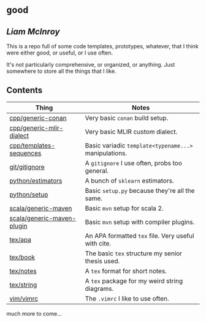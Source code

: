 # `good`
## _Liam McInroy_

This is a repo full of some code templates, prototypes, whatever, that I think
were either good, or useful, or I use often.

It's not particularly comprehensive, or organized, or anything. Just somewhere
to store all the things that I like.

## Contents

| Thing | Notes |
|-------|-------|
| [cpp/generic-conan](cpp/generic-conan) | Very basic `conan` build setup. |
| [cpp/generic-mlir-dialect](cpp/generic-mlir-dialect) | Very basic MLIR custom dialect. |
| [cpp/templates-sequences](cpp/templates-sequences) | Basic variadic `template<typename...>` manipulations. |
| [git/gitignore](git/gitignore) | A `gitignore` I use often, probs too general. |
| [python/estimators](python/estimators) | A bunch of `sklearn` estimators. |
| [python/setup](python/setup) | Basic `setup.py` because they're all the same. |
| [scala/generic-maven](scala/generic-maven) | Basic `mvn` setup for scala 2. |
| [scala/generic-maven-plugin](scala/generic-maven-plugin) | Basic `mvn` setup with compiler plugins. |
| [tex/apa](tex/apa) | An APA formatted `tex` file. Very useful with cite. |
| [tex/book](tex/book) | The basic `tex` structure my senior thesis used. |
| [tex/notes](tex/notes) | A `tex` format for short notes. |
| [tex/string](tex/string) | A `tex` package for my weird string diagrams. |
| [vim/vimrc](vim/vimrc) | The `.vimrc` I like to use often. |

much more to come...
